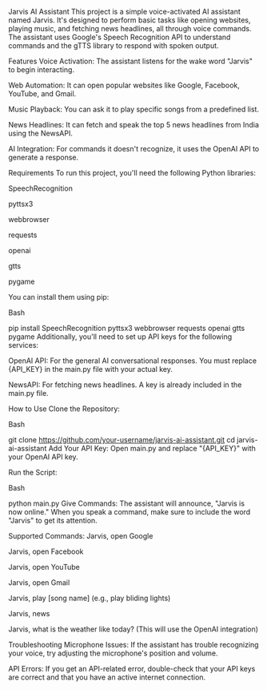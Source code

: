 
Jarvis AI Assistant
This project is a simple voice-activated AI assistant named Jarvis. It's designed to perform basic tasks like opening websites, playing music, and fetching news headlines, all through voice commands. The assistant uses Google's Speech Recognition API to understand commands and the gTTS library to respond with spoken output.

Features
Voice Activation: The assistant listens for the wake word "Jarvis" to begin interacting.

Web Automation: It can open popular websites like Google, Facebook, YouTube, and Gmail.

Music Playback: You can ask it to play specific songs from a predefined list.

News Headlines: It can fetch and speak the top 5 news headlines from India using the NewsAPI.

AI Integration: For commands it doesn't recognize, it uses the OpenAI API to generate a response.

Requirements
To run this project, you'll need the following Python libraries:

SpeechRecognition

pyttsx3

webbrowser

requests

openai

gtts

pygame

You can install them using pip:

Bash

pip install SpeechRecognition pyttsx3 webbrowser requests openai gtts pygame
Additionally, you'll need to set up API keys for the following services:

OpenAI API: For the general AI conversational responses. You must replace {API_KEY} in the main.py file with your actual key.

NewsAPI: For fetching news headlines. A key is already included in the main.py file.

How to Use
Clone the Repository:

Bash

git clone https://github.com/your-username/jarvis-ai-assistant.git
cd jarvis-ai-assistant
Add Your API Key: Open main.py and replace "{API_KEY}" with your OpenAI API key.

Run the Script:

Bash

python main.py
Give Commands: The assistant will announce, "Jarvis is now online." When you speak a command, make sure to include the word "Jarvis" to get its attention.

Supported Commands:
Jarvis, open Google

Jarvis, open Facebook

Jarvis, open YouTube

Jarvis, open Gmail

Jarvis, play [song name] (e.g., play bliding lights)

Jarvis, news

Jarvis, what is the weather like today? (This will use the OpenAI integration)

Troubleshooting
Microphone Issues: If the assistant has trouble recognizing your voice, try adjusting the microphone's position and volume.

API Errors: If you get an API-related error, double-check that your API keys are correct and that you have an active internet connection.
